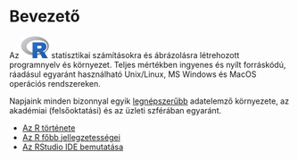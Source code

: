 # Bevezető

Az <img src="/images/Rlogo.png" alt="R" style="width: 50px;"/>
 statisztikai számításokra és ábrázolásra létrehozott programnyelv és környezet. Teljes mértékben ingyenes és nyílt forráskódú, 
ráadásul egyaránt használható Unix/Linux, MS Windows és MacOS operációs 
rendszereken. 

Napjaink minden bizonnyal egyik [legnépszerűbb](http://r4stats.com/articles/popularity/) adatelemző környezete, 
az akadémiai (felsőoktatási) és az üzleti szférában egyaránt.

* [Az R története](history.md)
* [Az R főbb jellegzetességei](features.md)
* [Az RStudio IDE bemutatása](rstudio.md)